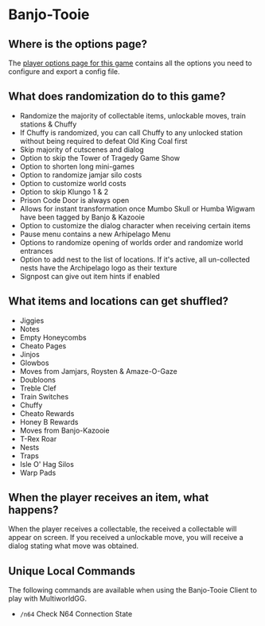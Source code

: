 # Banjo-Tooie

## Where is the options page?

The [player options page for this game](../player-options) contains all the options you need to configure and export a
config file.

## What does randomization do to this game?

- Randomize the majority of collectable items, unlockable moves, train stations & Chuffy
- If Chuffy is randomized, you can call Chuffy to any unlocked station without being required to defeat Old King Coal first
- Skip majority of cutscenes and dialog
- Option to skip the Tower of Tragedy Game Show
- Option to shorten long mini-games
- Option to randomize jamjar silo costs
- Option to customize world costs
- Option to skip Klungo 1 & 2
- Prison Code Door is always open
- Allows for instant transformation once Mumbo Skull or Humba Wigwam have been tagged by Banjo & Kazooie
- Option to customize the dialog character when receiving certain items
- Pause menu contains a new Arhipelago Menu
- Options to randomize opening of worlds order and randomize world entrances
- Option to add nest to the list of locations. If it's active, all un-collected nests have the Archipelago logo as their texture
- Signpost can give out item hints if enabled

## What items and locations can get shuffled?

- Jiggies
- Notes
- Empty Honeycombs
- Cheato Pages
- Jinjos
- Glowbos
- Moves from Jamjars, Roysten & Amaze-O-Gaze
- Doubloons
- Treble Clef
- Train Switches
- Chuffy
- Cheato Rewards
- Honey B Rewards
- Moves from Banjo-Kazooie
- T-Rex Roar
- Nests
- Traps
- Isle O' Hag Silos
- Warp Pads

## When the player receives an item, what happens?

When the player receives a collectable, the received a collectable will appear on screen. If you received a unlockable move, you will receive a dialog stating what move was obtained.

## Unique Local Commands

The following commands are available when using the Banjo-Tooie Client to play with MultiworldGG.

- `/n64` Check N64 Connection State
